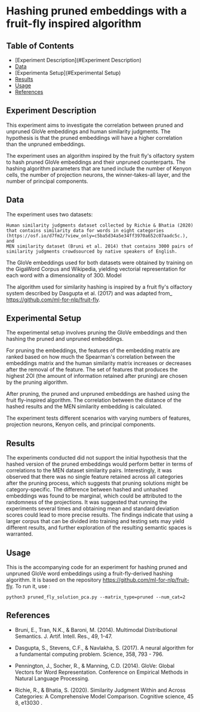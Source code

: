 # Hashing pruned embeddings with a fruit-fly inspired algorithm

## Table of Contents

- [Experiment Description](#Experiment Description)
- [Data](#Data)
- [Experimenta Setup](#Experimental Setup)
- [Results](#Results)
- [Usage](#Usage)
- [References](#References)

## Experiment Description

This experiment aims to investigate the correlation between pruned and unpruned GloVe embeddings and human similarity judgments. The hypothesis is that the pruned embeddings will have a higher correlation than the unpruned embeddings.

The experiment uses an algorithm inspired by the fruit fly's olfactory system to hash pruned GloVe embeddings and their unpruned counterparts. The hashing algorithm parameters that are tuned include the number of Kenyon cells, the number of projection neurons, the winner-takes-all layer, and the number of principal components.

## Data

The experiment uses two datasets:

    Human similarity judgments dataset collected by Richie & Bhatia (2020) that contains similarity data for words in eight categories (https://osf.io/d7fm2/?view_only=c5ba5d34a5e34ff3970a652c07aadc5c.), and
    MEN similarity dataset (Bruni et al. 2014) that contains 3000 pairs of similarity judgments crowdsourced by native speakers of English.

The GloVe embeddings used for both datasets were obtained by training on the GigaWord Corpus and Wikipedia, yielding vectorial representation for each word with a dimensionality of 300.
Model

The algorithm used for similarity hashing is inspired by a fruit fly's olfactory system described by Dasgupta et al. (2017) and was adapted from_ https://github.com/ml-for-nlp/fruit-fly.

## Experimental Setup

The experimental setup involves pruning the GloVe embeddings and then hashing the pruned and unpruned embeddings.

For pruning the embeddings, the features of the embedding matrix are ranked based on how much the Spearman's correlation between the embeddings matrix and the human similarity matrix increases or decreases after the removal of the feature. The set of features that produces the highest 2OI (the amount of information retained after pruning) are chosen by the pruning algorithm.

After pruning, the pruned and unpruned embeddings are hashed using the fruit fly-inspired algorithm. The correlation between the distance of the hashed results and the MEN similarity embedding is calculated.

The experiment tests different scenarios with varying numbers of features, projection neurons, Kenyon cells, and principal components.


## Results

The experiments conducted did not support the initial hypothesis that the hashed version of the pruned embeddings would perform better in terms of correlations to the MEN dataset similarity pairs. Interestingly, it was observed that there was no single feature retained across all categories after the pruning process, which suggests that pruning solutions might be category-specific. The difference between hashed and unhashed embeddings was found to be marginal, which could be attributed to the randomness of the projections. It was suggested that running the experiments several times and obtaining mean and standard deviation scores could lead to more precise results. The findings indicate that using a larger corpus that can be divided into training and testing sets may yield different results, and further exploration of the resulting semantic spaces is warranted.

## Usage

This is the accompanying code for an experiment for hashing pruned and unpruned GloVe word embeddings using a fruit-fly-derived hashing algorithm. It is based on the repository https://github.com/ml-for-nlp/fruit-fly. To run it, use :

    python3 pruned_fly_solution_pca.py --matrix_type=pruned --num_cat=2

## References

- Bruni, E., Tran, N.K., & Baroni, M. (2014). Multimodal Distributional Semantics. J. Artif. Intell. Res., 49, 1-47.

- Dasgupta, S., Stevens, C.F., & Navlakha, S. (2017). A neural algorithm for a fundamental computing problem. Science, 358, 793 - 796.

- Pennington, J., Socher, R., & Manning, C.D. (2014). GloVe: Global Vectors for Word Representation. Conference on Empirical Methods in Natural Language Processing.

- Richie, R., & Bhatia, S. (2020). Similarity Judgment Within and Across Categories: A Comprehensive Model Comparison. Cognitive science, 45 8, e13030 .

